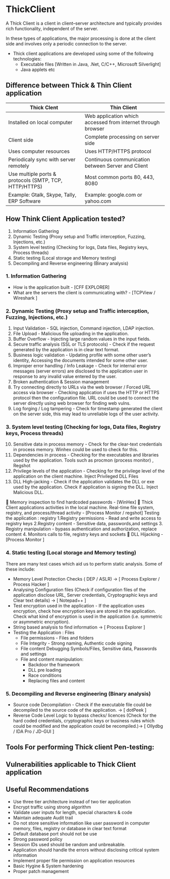 # ThickClient

A Thick Client is a client in client–server architecture and typically provides rich functionality, independent of the server. 

In these types of applications, the major processing is done at the client side and involves only a periodic connection to the server.

- Thick client applications are developed using some of the following technologies:
  - Executable files [Written in Java, .Net, C/C++, Microsoft Silverlight]
  - Java applets etc

## Difference between Thick & Thin Client application
| Thick Clent  | Thin Client |
| ------------- | ------------- |
| Installed on local computer   | Web application which accessed from internet through browser |
| Client side   | Complete processing on server side  |
| Uses computer resources  | Uses HTTP/HTTPS protocol  |
| Periodicaly sync with server remotely  | Continuous communication between Server and Client  |
| Use multiple ports & protocols (SMTP, TCP, HTTP/HTTPS)  | Most common ports 80, 443, 8080  |
| Example: Gtalk, Skype, Tally, ERP Software  | Example: google.com or yahoo.com  |


## How Think Client Application tested?
1. Information Gathering
2. Dynamic Testing (Proxy setup and Traffic interception, Fuzzing, Injections, etc.)
3. System level testing (Checking for logs, Data files, Registry keys, Process threads)
4. Static testing (Local storage and Memory testing)
5. Decompiling and Reverse engineering (Binary analysis)

### 1. Information Gathering
 - How is the application built - [CFF EXPLORER]
 - What are the servers the client is communicating with? - [TCPView / Wireshark ]

### 2. Dynamic Testing (Proxy setup and Traffic interception, Fuzzing, Injections, etc.)

1.	Input Validation - SQL injection, Command injection, LDAP injection.
2.	File Upload - Malicious file uploading in the application. 
3.	Buffer Overflow -  Injecting large random values in the input fields.
4.	Secure traffic analysis (SSL or TLS protocols) - Check if the request generated by the application is in clear text format.
5.	Business logic validation - Updating profile with some other user’s identity, Accessing the documents intended for some other user.
6.	Improper error handling / Info Leakage - Check for  internal error messages (server errors) are disclosed to the application user in response to any invalid value entered by the user.
7.	Broken authentication & Session management
8.	Try connecting directly to URLs via the web browser / Forced URL access via browser - Checking application if  uses the HTTP or HTTPS protocol then the configuration file. URL could be used to connect the server directly using web browser for finding web vulns.
9.	Log forging / Log tampering - Check for timestamp generated the client on the server side, this may lead to unreliable logs of the user activity.


### 3. System level testing (Checking for logs, Data files, Registry keys, Process threads)

10.	Sensitive data in process memory - Check for the clear-text credentials in process memory. Winhex could be used to check for this.
11.	Dependencies in process - Checking for the executables and libraries used by the application. Tools such as procmon (process monitor) , Regshot 
12.	Privilege levels of the application - Checking for the privilege level of the application on the client machine. Inject Privileged DLL Files
13.	DLL High-jacking - Check if the application validates the DLL or exe used by the application.
Check if application is signing the DLL.
Inject Malicious DLL.

	Memory inspection to find hardcoded passwords - [WinHex]
	Thick Client applications activities in the local machine.  Real-time file system, registry, and process/thread activity - [Process Monitor / regshot]
Testing the application : registry
1.Registry permissions - Read and write access to registry keys
2.Registry content - Sensitive data, passwords,and settings
3. Registry manipulation - bypass authentication and authorization, replace content
4. Monitors calls to file, registry keys and sockets
	DLL Hijacking - [Process Monitor ]



### 4. Static testing (Local storage and Memory testing)
There are many test cases which aid us to perform static analysis. Some of these include:
- Memory Level Protection Checks ( DEP / ASLR) -> [ Process Explorer / Process Hacker ]
-	Analysing Configuration files (Check if configuration files of the application disclose URL, Server credentials, Cryptographic keys and Clear text details) -> [ Notepad++ ]
-	Test encryption used in the application - If the application uses encryption, check how encryption keys are stored in the application. 
Check what kind of encryption is used in the application (i.e. symmetric or asymmetric encryption).
 - String based analysis to find information -> [ Process Explorer ]
  -	Testing the Application : Files
    - File permissions - Files and folders
    - File Integrity - Strong naming, Authentic code signing
    - File content Debugging Symbols/Files, Sensitive data, Passwords and settings
    - File and content manipulation:
      - Backdoor the framework
      - DLL pre loading
      - Race conditions
      - Replacing files and content


### 5. Decompiling and Reverse engineering (Binary analysis)

-	Source code Decompilation - Check if the executable file could be decompiled to the source code of the application. -> [ dotPeek ]
- Reverse Code Level Logic to bypass checks/ licences (Check for the hard coded credentials, cryptographic keys or business rules which could be modified and the application could be recompiled.)-> [ Ollydbg / IDA Pro / JD-GUI ]



## Tools For performing Thick client Pen-testing:

## Vulnerabilities applicable to Thick Client application

## Useful Recommendations
 - Use three tier architecture instead of two tier application
 - Encrypt traffic using strong algorithm
 - Validate user inputs for length, special characters & code
 - Maintain adequate Audit trail
 - Do not store sensitive information like user password in computer memory, files, registry or database in clear text format
 - Default database port should not be use
 - Strong password policy
 - Session IDs used should be random and unbreakable.
 - Application should handle the errors without disclosing critical system information
 - Implement proper file permission on application resources
 - Basic Hygine & System hardening
 - Proper patch management

